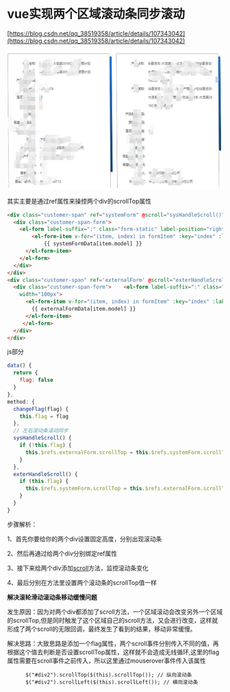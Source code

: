 # vue实现两个区域滚动条同步滚动

[https://blog.csdn.net/qq_38519358/article/details/107343042](https://blog.csdn.net/qq_38519358/article/details/107343042)

![img](media/20200714175211780.gif)

其实主要是通过ref属性来操控两个div的scrollTop属性

```html
<div class="customer-span" ref="systemForm" @scroll="sysHandleScroll()"  @mouseover="changeFlag(false)">
  <div class="customer-span-form">
	<el-form label-suffix=":" class="form-static" label-position="right" label-width="100px">
        <el-form-item v-for="(item, index) in formItem" :key="index" :label="item.label">
			{{ systemFormData[item.model] }}
      </el-form-item>
    </el-form>
  </div>
</div>
<div class="customer-span" ref='externalForm' @scroll="exterHandleScroll()" @mouseover="changeFlag(true)">
  <div class="customer-span-form">    <el-form label-suffix=":" class="form-static" label-position="right" label- 
    width="100px">
      <el-form-item v-for="(item, index) in formItem" :key="index" :label="item.label">
        {{ externalFormData[item.model] }}
      </el-form-item>
     </el-form>
  </div>
</div>
```

js部分

```javascript
data() {
  return {
    flag: false
  }
},
method: {
  changeFlag(flag) {
    this.flag = flag
  },
  // 左右滚动条滚动同步
  sysHandleScroll() {
    if (!this.flag) {
      this.$refs.externalForm.scrollTop = this.$refs.systemForm.scrollTop
    }
  },
  exterHandleScroll() {
    if (this.flag) {
      this.$refs.systemForm.scrollTop = this.$refs.externalForm.scrollTop
    }
  }
}
```

步骤解析：

1、首先你要给你的两个div设置固定高度，分别出现滚动条

2、然后再通过给两个div分别绑定ref属性

3、接下来给两个div添加[scroll](https://so.csdn.net/so/search?q=scroll&spm=1001.2101.3001.7020)方法，监控滚动条变化

4、最后分别在方法里设置两个滚动条的scrollTop值一样

**解决滚轮滑动滚动条移动缓慢问题**

发生原因：因为对两个div都添加了scroll方法，一个区域滚动会改变另外一个区域的scrollTop,但是同时触发了这个区域自己的scroll方法，又会进行改变，这样就形成了两个scroll的无限回调，最终发生了看到的结果，移动非常缓慢。

解决思路：大致思路是添加一个flag属性，两个scroll事件分别传入不同的值，再根据这个值去判断是否设置scrollTop属性，这样就不会造成无线循环,这里的flag属性需要在scroll事件之前传入，所以这里通过mouserover事件传入该属性

```
      $("#div2").scrollTop($(this).scrollTop()); // 纵向滚动条
      $("#div2").scrollLeft($(this).scrollLeft()); // 横向滚动条
```

